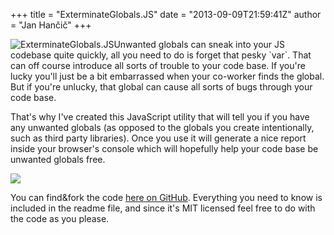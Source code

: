 +++
title = "ExterminateGlobals.JS"
date = "2013-09-09T21:59:41Z"
author = "Jan Hančič"
+++

![ExterminateGlobals.JS](/post_images/exterminateglobals_js.png)Unwanted globals can sneak into your JS codebase quite quickly, all you need to do is forget that pesky \`var\`. That can off course introduce all sorts of trouble to your code base. If you're lucky you'll just be a bit embarrassed when your co-worker finds the global. But if you're unlucky, that global can cause all sorts of bugs through your code base.

That's why I've created this JavaScript utility that will tell you if you have any unwanted globals (as opposed to the globals you create intentionally, such as third party libraries). Once you use it will generate a nice report inside your browser's console which will hopefully help your code base be unwanted globals free.

[![](https://raw.github.com/janhancic/ExterminateGlobals.JS/master/misc/readme_screenshot.png)](https://github.com/janhancic/ExterminateGlobals.JS "ExterminateGlobals.JS")

You can find&fork the code [here on GitHub](https://github.com/janhancic/ExterminateGlobals.JS "ExterminateGlobals.JS"). Everything you need to know is included in the readme file, and since it's MIT licensed feel free to do with the code as you please.

